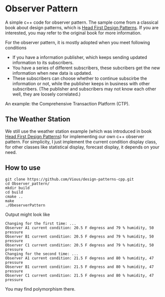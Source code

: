 # Observer Pattern

A simple c++ code for observer pattern. The sample come from a classical book about design patterns, which is [Head First Design Patterns](https://www.oreilly.com/library/view/head-first-design/9781492077992/). If you are interested, you may refer to the original book for more information. 

For the observer pattern, it is mostly adopted when you meet following conditions
- If you have a information publisher, which keeps sending updated information to its subscribers. 
- You have a series of different subscribers, these subcribers get the new information when new data is updated.
- These subscribers can choose whether to continue subscirbe the information or not, while the publisher keeps in business with other subscribers. (The publisher and subscribers may not know each other well, they are loosely correlated.)

An example: the Comprehensive Transaction Platform (CTP).

## The Weather Station

We still use the weather station example (which was introduced in book [Head First Design Patterns](https://www.oreilly.com/library/view/head-first-design/9781492077992/)) for implementing our own c++ observer pattern. For simplicity, I just implement the current condition display class, for other classes like statistical display, forecast display, it depends on your need. 

## How to use
```
git clone https://github.com/Vious/design-patterns-cpp.git
cd Observer_pattern/
mkdir build
cd build
cmake ..
make
./ObeserverPattern
```

Output might look like
```
Changing for the first time: ...
Observer A1 current condition: 20.5 F degress and 79 % humidity, 50 pressure
Observer B1 current condition: 20.5 F degress and 79 % humidity, 50 pressure
Observer C1 current condition: 20.5 F degress and 79 % humidity, 50 pressure
Changing for the second time: ...
Observer A1 current condition: 21.5 F degress and 80 % humidity, 47 pressure
Observer B1 current condition: 21.5 F degress and 80 % humidity, 47 pressure
Observer C1 current condition: 21.5 F degress and 80 % humidity, 47 pressure
```

You may find polymorphism there.